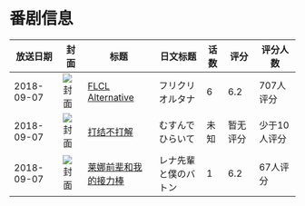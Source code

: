 # 番剧信息

|放送日期|封面|标题|日文标题|话数|评分|评分人数|
|---|---|---|---|---|---|---|
|2018-09-07|![封面](https://lain.bgm.tv/pic/cover/c/04/51/175398_BIjVO.jpg)|[FLCL Alternative](https://bangumi.tv/subject/175398)|フリクリ オルタナ|6|6.2|707人评分|
|2018-09-07|![封面](https://lain.bgm.tv/pic/cover/c/bc/9d/259881_RP8DW.jpg)|[打结不打解](https://bangumi.tv/subject/259881)|むすんでひらいて|未知|暂无评分|少于10人评分|
|2018-09-07|![封面](https://bangumi.tv/img/no_icon_subject.png)|[莱娜前辈和我的接力棒](https://bangumi.tv/subject/260861)|レナ先輩と僕のバトン|1|6.2|67人评分|
